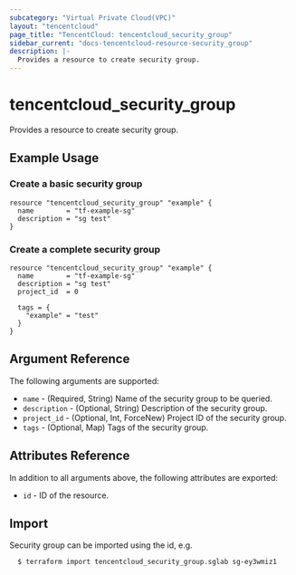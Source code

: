 ```yaml
---
subcategory: "Virtual Private Cloud(VPC)"
layout: "tencentcloud"
page_title: "TencentCloud: tencentcloud_security_group"
sidebar_current: "docs-tencentcloud-resource-security_group"
description: |-
  Provides a resource to create security group.
---
```


# tencentcloud_security_group

Provides a resource to create security group.

## Example Usage

### Create a basic security group

```hcl
resource "tencentcloud_security_group" "example" {
  name        = "tf-example-sg"
  description = "sg test"
}
```

### Create a complete security group

```hcl
resource "tencentcloud_security_group" "example" {
  name        = "tf-example-sg"
  description = "sg test"
  project_id  = 0

  tags = {
    "example" = "test"
  }
}
```

## Argument Reference

The following arguments are supported:

* `name` - (Required, String) Name of the security group to be queried.
* `description` - (Optional, String) Description of the security group.
* `project_id` - (Optional, Int, ForceNew) Project ID of the security group.
* `tags` - (Optional, Map) Tags of the security group.

## Attributes Reference

In addition to all arguments above, the following attributes are exported:

* `id` - ID of the resource.



## Import

Security group can be imported using the id, e.g.

```
  $ terraform import tencentcloud_security_group.sglab sg-ey3wmiz1
```

